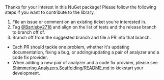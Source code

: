Thanks for your interest in this NuGet package! Please follow the following steps if you want to contribute to the library.

1. File an issue or comment on an existing ticket you're interested in.
2. Tag [@Bartleby2718](https://github.com/Bartleby2718) and align on the list of tests and the release branch to branch off of.
3. Branch off from the suggested branch and file a PR into that branch.
- Each PR should tackle one problem, whether it's updating documentation, fixing a bug, or adding/updating a pair of analyzer and a code fix provider.
- When adding a new pair of analyzer and a code fix provider, please see [Shimmering.Analyzers.Scaffolding/README.md](../src/Shimmering.Analyzers.Scaffolding/README.md) to kickstart your development.
